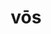 ---
title: vōs
meaning: you all
ch: [eight, mt, mt8thru9, ss, ss4]
pos: perspronoun
note: can be nominative or accusative
---